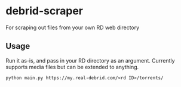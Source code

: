 # debrid-scraper
For scraping out files from your own RD web directory

## Usage

Run it as-is, and pass in your RD directory as an argument. Currently supports media files but can be extended to anything.

```
python main.py https://my.real-debrid.com/<rd ID>/torrents/
```
